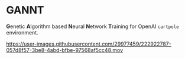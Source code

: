 # GANNT
**G**enetic **A**lgorithm based **N**eural **N**etwork **T**raining for OpenAI `cartpole` environment.

https://user-images.githubusercontent.com/29977459/222922787-057d8f57-3be8-4abd-bfbe-97568af5cc48.mov

